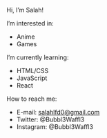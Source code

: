 Hi, I’m Salah!

I’m interested in:
- Anime
- Games

I’m currently learning:
- HTML/CSS
- JavaScript
- React

How to reach me:
- E-mail: salahlfd0@gmail.com
- Twitter: @Bubbl3Waffl3
- Instagram: @Bubbl3Waffl3

<!---
SalahREH/SalahREH is a ✨ special ✨ repository because its `README.md` (this file) appears on your GitHub profile.
You can click the Preview link to take a look at your changes.
---
theme: shibainu
---
--->


